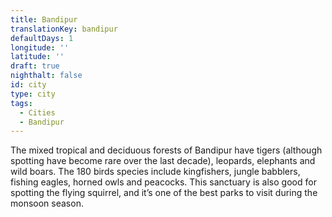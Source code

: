 ```yaml
---
title: Bandipur
translationKey: bandipur
defaultDays: 1
longitude: ''
latitude: ''
draft: true
nighthalt: false
id: city
type: city
tags:
  - Cities
  - Bandipur
---
```

The mixed tropical and deciduous forests of Bandipur have tigers (although spotting have become rare over the last decade), leopards, elephants and wild boars. The 180 birds species include kingfishers, jungle babblers, fishing eagles, horned owls and peacocks. This sanctuary is also good for spotting the flying squirrel, and it’s one of the best parks to visit during the monsoon season. 